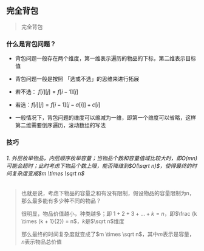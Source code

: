 ## 完全背包

> 完全背包



### 什么是背包问题？

* 背包问题一般存在两个维度，第一维表示遍历的物品的下标，第二维表示目标值
* 背包问题一般是按照 「选或不选」的思维来进行拓展
* 若不选： $f[i][j] = f[i - 1][j]$
* 若选：$f[i][j] = f[i - 1][j - a[i]] + c[i]$

* 一般情况下，背包问题的维度可以缩减为一维，即第一个维度可以省略，这样第二维需要倒序遍历，滚动数组的写法



### 技巧

###### 1. 外层枚举物品，内层顺序枚举容量；当物品个数和容量值域比较大时，即O(mn)可能会超时；此时考虑下物品个数上限，能否降维到$O(\sqrt n)$，使得最终的时间复杂度变成$m \times \sqrt n$

> 也就是说，考虑下物品的容量之和有没有限制，假设物品的容量限制为n，那么最多能有多少种不同的物品？
>
> 很明显，物品价值越小，种类越多；即 $1 + 2 + 3 + ... + k = n$，即$\frac {k \times (k + 1}{2}) = n$，$k$是$\sqrt n$维度
>
> 那么最终的时间复杂度就变成了$m \times \sqrt n$，其中$m$表示是容量，$n$表示物品总价值

